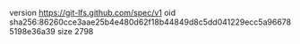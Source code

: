 version https://git-lfs.github.com/spec/v1
oid sha256:86260cce3aae25b4e480d62f18b44849d8c5dd041229ecc5a966785198e36a39
size 2798
